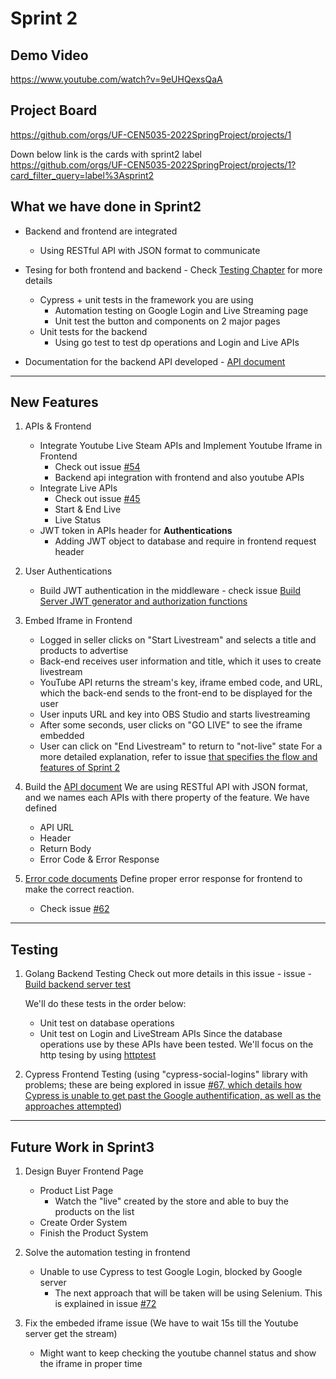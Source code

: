 # Sprint 2
## Demo Video
https://www.youtube.com/watch?v=9eUHQexsQaA

## Project Board
https://github.com/orgs/UF-CEN5035-2022SpringProject/projects/1

Down below link is the cards with sprint2 label  
https://github.com/orgs/UF-CEN5035-2022SpringProject/projects/1?card_filter_query=label%3Asprint2

## What we have done in Sprint2
- Backend and frontend are integrated
  - Using RESTful API with JSON format to communicate
- Tesing for both frontend and backend - Check [Testing Chapter](https://github.com/UF-CEN5035-2022SpringProject/GatorStore/blob/main/sprint2.md#testing) for more details
  - Cypress + unit tests in the framework you are using
    - Automation testing on Google Login and Live Streaming page
    - Unit test the button and components on 2 major pages
  - Unit tests for the backend
    - Using go test to test dp operations and Login and Live APIs

- Documentation for the backend API developed - [API document](https://github.com/UF-CEN5035-2022SpringProject/GatorStore#api-document)

---
## New Features
1. APIs & Frontend
   - Integrate Youtube Live Steam APIs and Implement Youtube Iframe in Frontend 
     - Check out issue [#54](https://github.com/UF-CEN5035-2022SpringProject/GatorStore/issues/54) 
     - Backend api integration with frontend and also youtube APIs
   - Integrate Live APIs
     - Check out issue [#45](https://github.com/UF-CEN5035-2022SpringProject/GatorStore/issues/45)
     - Start & End Live
     - Live Status   
   - JWT token in APIs header for **Authentications** 
     - Adding JWT object to database and require in frontend request header
2. User Authentications
   - Build JWT authentication in the middleware - check issue [Build Server JWT generator and authorization functions](https://github.com/UF-CEN5035-2022SpringProject/GatorStore/issues/51)

3. Embed Iframe in Frontend
   - Logged in seller clicks on "Start Livestream" and selects a title and products to advertise
   - Back-end receives user information and title, which it uses to create livestream
   - YouTube API returns the stream's key, iframe embed code, and URL, which the back-end sends to the front-end to be displayed for the user
   - User inputs URL and key into OBS Studio and starts livestreaming
   - After some seconds, user clicks on "GO LIVE" to see the iframe embedded
   - User can click on "End Livestream" to return to "not-live" state
For a more detailed explanation, refer to issue [that specifies the flow and features of Sprint 2](https://github.com/UF-CEN5035-2022SpringProject/GatorStore/issues/54)

4. Build the [API document](https://github.com/UF-CEN5035-2022SpringProject/GatorStore#api-document)
   We are using RESTful API with JSON format, and we names each APIs with there property of the feature.
   We have defined 
    - API URL
    - Header
    - Return Body
    - Error Code & Error Response

5. [Error code documents](https://github.com/UF-CEN5035-2022SpringProject/GatorStore#global-errorcode)
   Define proper error response for frontend to make the correct reaction.
   - Check issue [#62](https://github.com/UF-CEN5035-2022SpringProject/GatorStore/issues/62)
 
---
## Testing
1. Golang Backend Testing
   Check out more details in this issue -
   issue - [Build backend server test](https://github.com/UF-CEN5035-2022SpringProject/GatorStore/issues/27)

   We'll do these tests in the order below: 
   - Unit test on database operations 
   - Unit test on Login and LiveStream APIs
     Since the database operations use by these APIs have been tested. We'll focus on the http tesing by using [httptest](https://pkg.go.dev/net/http/httptest)

2. Cypress Frontend Testing (using "cypress-social-logins" library with problems; these are being explored in issue [#67, which details how Cypress is unable to get past the Google authentification, as well as the approaches attempted](https://github.com/UF-CEN5035-2022SpringProject/GatorStore/issues/67))


---
## Future Work in Sprint3
1. Design Buyer Frontend Page
   - Product List Page 
      - Watch the "live" created by the store and able to buy the products on the list
   - Create Order System
   - Finish the Product System
2. Solve the automation testing in frontend 
   - Unable to use Cypress to test Google Login, blocked by Google server 
     - The next approach that will be taken will be using Selenium. This is explained in issue [#72](https://github.com/UF-CEN5035-2022SpringProject/GatorStore/issues/72)
 
3. Fix the embeded iframe issue (We have to wait 15s till the Youtube server get the stream)
   - Might want to keep checking the youtube channel status and show the iframe in proper time
